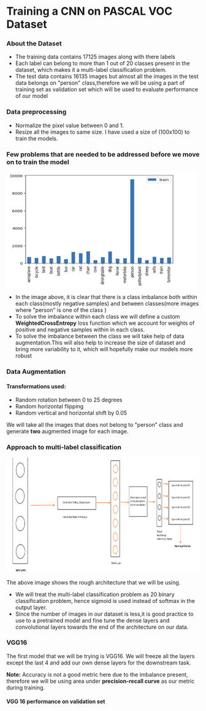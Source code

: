 <h1>Training a CNN on PASCAL VOC Dataset</h1>
<h3>About the Dataset</h3>
<ul>
  <li>The training data contains 17125 images along with there labels</li>
  <li>Each label can belong to more than 1 out of 20 classes present in the dataset, which makes it a multi-label classification problem.</li>
  <li>The test data contains 16135 images but almost all the images in the test data belongs on "person" class,therefore we will be using a part of training set as validation set which will be used to evaluate performance of our model</li>
</ul>
<h3>Data preprocessing</h3>
<ul>
  <li>Normalize the pixel value between 0 and 1.</li>
  <li>Resize all the images to same size. I have used a size of (100x100) to train the models.</li>
</ul>
<h3>Few problems that are needed to be addressed before we move on to train the model</h3>
<img width=500 height=300 src="https://github.com/Vinayak2104/22B4521_AIC/blob/main/Q1/train_dis_wo_aug.png">
<ul>
  <li>In the image above, it is clear that there is a class imbalance both within each class(mostly negative samples) and between classes(more images where "person" is one of the class )</li>
  <li>To solve the imbalance within each class we will define a custom <b>WeightedCrossEntropy</b> loss function which we account for weights of positive and negative samples within in each class.</li>
  <li>To solve the imbalance between the class we will take help of data augmentation.This will also help to increase the size of dataset and bring more variability to it, which will hopefully make our models more robust </li>
</ul>
<h3>Data Augmentation</h3>
<h4>Transformations used:</h4>
<ul>
  <li>Random rotation between 0 to 25 degrees</li>
  <li>Random horizontal flipping</li>
  <li>Random vertical and horizontal shift by 0.05</li>
</ul>
<p>We will take all the images that does not belong to "person" class and generate <b>two</b> augmented image for each image.</p>
<h3>Approach to multi-label classification</h3>
<img  width=1000 height=300 src="https://github.com/Vinayak2104/22B4521_AIC/blob/main/Q1/rough_model_arch.png">
<p>The above image shows the rough architecture that we will be using.</p>
<ul>
  <li>We will treat the multi-label classification problem as 20 binary classification problem, hence sigmoid is used instead of softmax in the output layer.</li>
  <li>Since the number of images in our dataset is less,it is good practice to use to a pretrained model and fine tune the dense layers and convolutional layers towards the end of the architecture on our data.</li>
</ul>
<h3>VGG16</h3>
<p>The first model that we will be trying is VGG16. We will freeze all the layers except the last 4 and add our own dense layers for the downstream task.</p>
<p><b>Note:</b> Accuracy is not a good metric here due to the imbalance present, therefore we will be using area under <b>precision-recall curve</b> as our metric during training.</p>
<h4>VGG 16 performance on validation set</h4>




